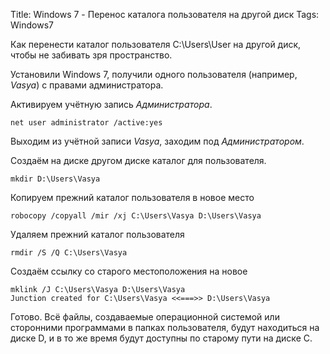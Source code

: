 Title: Windows 7 - Перенос каталога пользователя на другой диск
Tags: Windows7


Как перенести каталог пользователя C:\\Users\\User на другой диск, чтобы не забивать зря пространство.

Установили Windows 7, получили одного пользователя (например, *Vasya*) с правами администратора.

Активируем учётную запись *Администратора*.
```
net user administrator /active:yes
```

Выходим из учётной записи *Vasya*, заходим под *Администратором*.

Создаём на диске другом диске каталог для пользователя.
```
mkdir D:\Users\Vasya
```

Копируем прежний каталог пользователя в новое место
```
robocopy /copyall /mir /xj C:\Users\Vasya D:\Users\Vasya
```

Удаляем прежний каталог пользователя
```
rmdir /S /Q C:\Users\Vasya
```

Создаём ссылку со старого местоположения на новое
```
mklink /J C:\Users\Vasya D:\Users\Vasya
Junction created for C:\Users\Vasya <<===>> D:\Users\Vasya
```

Готово.
Всё файлы, создаваемые операционной системой или сторонними программами в папках пользователя, будут находиться на диске D, и в то же время будут доступны по старому пути на диске C.
